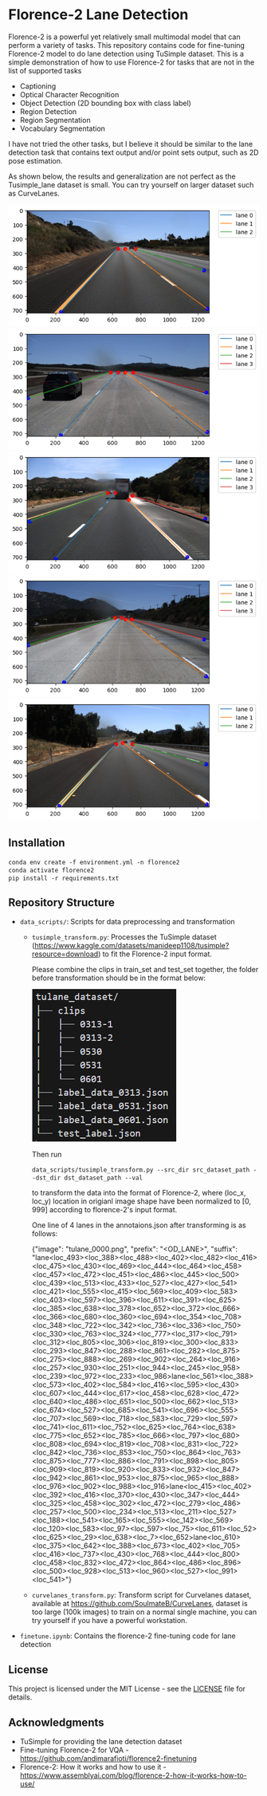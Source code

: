 # Florence-2 Lane Detection 

Florence-2 is a powerful yet relatively small multimodal model that can perform a variety of tasks. This repository contains code for fine-tuning Florence-2 model to do lane detection using TuSimple dataset. This is a simple demonstration of how to use Florence-2 for tasks that are not in the list of supported tasks 
- Captioning
- Optical Character Recognition
- Object Detection (2D bounding box with class label)
- Region Detection 
- Region Segmentation
- Vocabulary Segmentation

I have not tried the other tasks, but I believe it should be similar to the lane detection task that contains text output and/or point sets output, such as 2D pose estimation.

As shown below, the results and generalization are not perfect as the Tusimple_lane dataset is small. You can try yourself on larger dataset such as CurveLanes.

![Alt text](images/val_results/image_0_epoch_50.png)
![Alt text](images/val_results/image_2_epoch_50.png)
![Alt text](images/val_results/image_4_epoch_50.png)
![Alt text](images/val_results/image_6_epoch_50.png)
![Alt text](images/val_results/image_8_epoch_50.png)

## Installation

```
conda env create -f environment.yml -n florence2
conda activate florence2
pip install -r requirements.txt
```



## Repository Structure

- `data_scripts/`: Scripts for data preprocessing and transformation
  - `tusimple_transform.py`: Processes the TuSimple dataset (https://www.kaggle.com/datasets/manideep1108/tusimple?resource=download) to fit the Florence-2 input format.

    Please combine the clips in train_set and test_set together, the  folder before transformation should be in the format below:
    
    ![Alt text](images/data.png)


    Then run 
    ```
    data_scripts/tusimple_transform.py --src_dir src_dataset_path --dst_dir dst_dataset_path --val
    ```

    to transform the data into the format of Florence-2, where (loc_x, loc_y) location in origianl image shape have been normalized to [0, 999] according to florence-2's input format.

    One line of 4 lanes in the annotaions.json after transforming is as follows:

    {"image": "tulane_0000.png", "prefix": "<OD_LANE>", "suffix": "lane<loc_493><loc_388><loc_488><loc_402><loc_482><loc_416><loc_475><loc_430><loc_469><loc_444><loc_464><loc_458><loc_457><loc_472><loc_451><loc_486><loc_445><loc_500><loc_439><loc_513><loc_433><loc_527><loc_427><loc_541><loc_421><loc_555><loc_415><loc_569><loc_409><loc_583><loc_403><loc_597><loc_396><loc_611><loc_391><loc_625><loc_385><loc_638><loc_378><loc_652><loc_372><loc_666><loc_366><loc_680><loc_360><loc_694><loc_354><loc_708><loc_348><loc_722><loc_342><loc_736><loc_336><loc_750><loc_330><loc_763><loc_324><loc_777><loc_317><loc_791><loc_312><loc_805><loc_306><loc_819><loc_300><loc_833><loc_293><loc_847><loc_288><loc_861><loc_282><loc_875><loc_275><loc_888><loc_269><loc_902><loc_264><loc_916><loc_257><loc_930><loc_251><loc_944><loc_245><loc_958><loc_239><loc_972><loc_233><loc_986>lane<loc_561><loc_388><loc_573><loc_402><loc_584><loc_416><loc_595><loc_430><loc_607><loc_444><loc_617><loc_458><loc_628><loc_472><loc_640><loc_486><loc_651><loc_500><loc_662><loc_513><loc_674><loc_527><loc_685><loc_541><loc_696><loc_555><loc_707><loc_569><loc_718><loc_583><loc_729><loc_597><loc_741><loc_611><loc_752><loc_625><loc_764><loc_638><loc_775><loc_652><loc_785><loc_666><loc_797><loc_680><loc_808><loc_694><loc_819><loc_708><loc_831><loc_722><loc_842><loc_736><loc_853><loc_750><loc_864><loc_763><loc_875><loc_777><loc_886><loc_791><loc_898><loc_805><loc_909><loc_819><loc_920><loc_833><loc_932><loc_847><loc_942><loc_861><loc_953><loc_875><loc_965><loc_888><loc_976><loc_902><loc_988><loc_916>lane<loc_415><loc_402><loc_392><loc_416><loc_370><loc_430><loc_347><loc_444><loc_325><loc_458><loc_302><loc_472><loc_279><loc_486><loc_257><loc_500><loc_234><loc_513><loc_211><loc_527><loc_188><loc_541><loc_165><loc_555><loc_142><loc_569><loc_120><loc_583><loc_97><loc_597><loc_75><loc_611><loc_52><loc_625><loc_29><loc_638><loc_7><loc_652>lane<loc_610><loc_375><loc_642><loc_388><loc_673><loc_402><loc_705><loc_416><loc_737><loc_430><loc_768><loc_444><loc_800><loc_458><loc_832><loc_472><loc_864><loc_486><loc_896><loc_500><loc_928><loc_513><loc_960><loc_527><loc_991><loc_541>"}

  - `curvelanes_transform.py`: Transform script for Curvelanes dataset,  available at https://github.com/SoulmateB/CurveLanes, dataset is too large (100k images) to train on a normal single machine, you can try yourself if you have a powerful workstation.

- `finetune.ipynb`: Contains the florence-2 fine-tuning code for lane detection

## License

This project is licensed under the MIT License - see the [LICENSE](LICENSE) file for details.

## Acknowledgments

- TuSimple for providing the lane detection dataset
- Fine-tuning Florence-2 for VQA - https://github.com/andimarafioti/florence2-finetuning
- Florence-2: How it works and how to use it - https://www.assemblyai.com/blog/florence-2-how-it-works-how-to-use/

